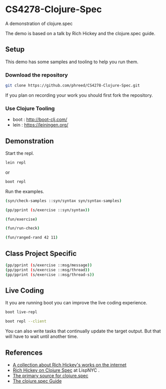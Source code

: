 # CS4278-Clojure-Spec

A demonstration of clojure.spec

The demo is based on a talk by Rich Hickey and the clojure.spec guide.

## Setup

This demo has some samples and tooling to help you run them.

### Download the repository

```bash
git clone https://github.com/phreed/CS4278-Clojure-Spec.git
```

If you plan on recording your work you should first fork the repository.

### Use Clojure Tooling 

* boot : http://boot-clj.com/
* lein : https://leiningen.org/

## Demonstration

Start the repl.

```bash
lein repl
```

or

```bash
boot repl
```

Run the examples.

```bash
(syn/check-samples ::syn/syntax syn/syntax-samples)
```

```bash
(pp/pprint (s/exercise ::syn/syntax))
```

```bash
(fun/exercise)
```

```bash
(fun/run-check)
```

```bash
(fun/ranged-rand 42 11)
```

## Class Project Specific

```bash
(pp/pprint (s/exercise ::msg/message))
(pp/pprint (s/exercise ::msg/thread))
(pp/pprint (s/exercise ::msg/thread-s))
```

## Live Coding

It you are running boot you can improve the live coding experience.

```bash
boot live-repl

boot repl --client
```

You can also write tasks that continually update the target output.
But that will have to wait until another time.

## References

* [A collection about Rich Hickey's works on the internet](https://github.com/tallesl/Rich-Hickey-fanclub)
* [Rich Hickey on Clojure Spec](https://vimeo.com/195711510) at LispNYC .
* [The primary source for clojure.spec](https://github.com/clojure/spec.alpha)
* [The clojure.spec Guide](https://clojure.org/guides/spec)


